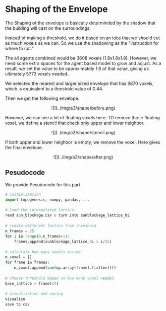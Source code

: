 # **Shaping of the Envelope**

The Shaping of the envelope is basically determinded by the shadow that the building will cast on the surroundings.  

Instead of making a threshold, we do it based on an idea that we should cut as much voxels as we can. So we use the shadowing as the "instruction for where to cut."  

The all agents combined would be 3608 voxels (1.8x1.8x1.8). However, we need some extra spaces for the agent based model to grow and adjust. As a result, we set the value to be approximately 1.6 of that value, giving us ultimately 5773 voxels needed.  

We selected the nearest and larger sized envelope that has 6870 voxels, which is equivalent to a threshold value of 0.44.  

Then we get the following envelope.

<center>
    ![](../img/a3/shape/before.png)
</center>

However, we can see a lot of floating voxels here. TO remove those floating voxel, we define a stencil that check only upper and lower neighbor.

<center>
    ![](../img/a3/shape/stencil.png)
</center>

If both upper and lower neighbor is empty, we remove the voxel. Here gives the final envelope.

<center>
    ![](../img/a3/shape/after.png)
</center>

## **Pesudocode**

We provide Pesudocode for this part.

```python
# initialization
import topogenesis, numpy, pandas, ...

# load the interpolated lattice
read sun_blockage.csv & turn into sunblockage_lattice_hi

# create different lattice from threshold
n_frames = 25
for i in range(0,n_frames+1):
    frames.append(sunblockage_lattice_hi > i/25)

# calculate how many voxels inside
n_voxel = []
for frame in frames:
    n_voxel.append(sum(np.array(frame).flatten()))

# choose threshold based on how many voxel needed
base_lattice = frame[14]

# visualization and saving
visualize
save to csv
```